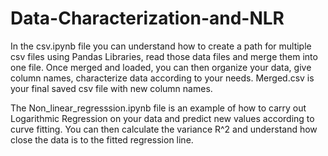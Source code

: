 # Data-Characterization-and-NLR

In the csv.ipynb file you can understand how to create a path for multiple csv files using Pandas Libraries, read those data files and merge them into one file.
Once merged and loaded, you can then organize your data, give column names, characterize data according to your needs.
Merged.csv is your final saved csv file with new column names.

The Non_linear_regresssion.ipynb file is an example of how to carry out Logarithmic Regression on your data and predict new values according to curve fitting.
You can then calculate the variance R^2 and understand how close the data is to the fitted regression line.
